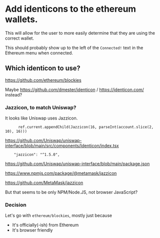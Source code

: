 # Add identicons to the ethereum wallets.

This will allow for the user to more easily determine that they are using the correct wallet.

This should probably show up to the left of the `Connected!` text in the Ethereum menu when connected.

## Which identicon to use?

https://github.com/ethereum/blockies

Maybe https://github.com/dmester/jdenticon  / https://jdenticon.com/ instead?

### Jazzicon, to match Uniswap?

It looks like Uniswap uses Jazzicon.

```
      ref.current.appendChild(Jazzicon(16, parseInt(account.slice(2, 10), 16)))
```

https://github.com/Uniswap/uniswap-interface/blob/main/src/components/Identicon/index.tsx

```
    "jazzicon": "^1.5.0",
```

https://github.com/Uniswap/uniswap-interface/blob/main/package.json

https://www.npmjs.com/package/@metamask/jazzicon

https://github.com/MetaMask/jazzicon

But that seems to be only NPM/Node.JS, not browser JavaScript?

### Decision

Let's go with `ethereum/blockies`, mostly just because

- It's officially(-ish) from Ethereum
- It's browser friendly
